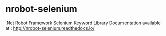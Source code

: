 # nrobot-selenium
.Net Robot Framework Selenium Keyword Library
Documentation available at : http://nrobot-selenium.readthedocs.io/
